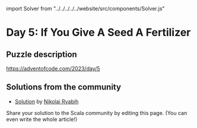 import Solver from "../../../../../website/src/components/Solver.js"

# Day 5: If You Give A Seed A Fertilizer

## Puzzle description

https://adventofcode.com/2023/day/5

## Solutions from the community

- [Solution](https://github.com/nryabykh/aoc2023/blob/master/src/main/scala/Day05.scala) by [Nikolai Ryabih](https://github.com/nryabykh)


Share your solution to the Scala community by editing this page. (You can even write the whole article!)
